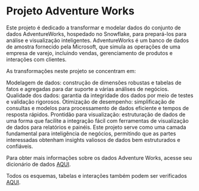 # Projeto Adventure Works


Este projeto é dedicado a transformar e modelar dados do conjunto de dados AdventureWorks, hospedado no Snowflake, para prepará-los para análise e visualização inteligentes. 
AdventureWorks é um banco de dados de amostra fornecido pela Microsoft, que simula as operações de uma empresa de varejo, incluindo vendas, gerenciamento de produtos e interações com clientes.

As transformações neste projeto se concentram em:

Modelagem de dados: construção de dimensões robustas e tabelas de fatos e agregadas para dar suporte a várias análises de negócios.
Qualidade dos dados: garantia da integridade dos dados por meio de testes e validação rigorosos.
Otimização de desempenho: simplificação de consultas e modelos para processamento de dados eficiente e tempos de resposta rápidos.
Prontidão para visualização: estruturação de dados de uma forma que facilite a integração fácil com ferramentas de visualização de dados para relatórios e painéis.
Este projeto serve como uma camada fundamental para inteligência de negócios, permitindo que as partes interessadas obtenham insights valiosos ​​de dados bem estruturados e confiáveis.

Para obter mais informações sobre os dados Adventure Works, acesse seu dicionário de dados  [AQUI](https://dataedo.com/download/AdventureWorks.pdf).

Todos os esquemas, tabelas e interações também podem ser verificados [AQUI](https://moidulhassan.wordpress.com/wp-content/uploads/2014/07/adventureworks2008_schema.gif).
